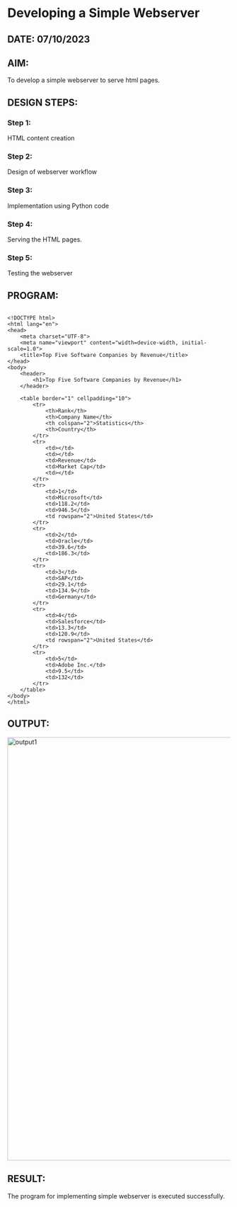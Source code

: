 # Developing a Simple Webserver
## DATE: 07/10/2023
## AIM:
To develop a simple webserver to serve html pages.

## DESIGN STEPS:
### Step 1: 
HTML content creation
### Step 2:
Design of webserver workflow
### Step 3:
Implementation using Python code
### Step 4:
Serving the HTML pages.
### Step 5:
Testing the webserver

## PROGRAM:
```

<!DOCTYPE html>
<html lang="en">
<head>
    <meta charset="UTF-8">
    <meta name="viewport" content="width=device-width, initial-scale=1.0">
    <title>Top Five Software Companies by Revenue</title>
</head>
<body>
    <header>
        <h1>Top Five Software Companies by Revenue</h1>
    </header>

    <table border="1" cellpadding="10">
        <tr>
            <th>Rank</th>
            <th>Company Name</th>
            <th colspan="2">Statistics</th>
            <th>Country</th>
        </tr>
        <tr>
            <td></td>
            <td></td>
            <td>Revenue</td>
            <td>Market Cap</td>
            <td></td>
        </tr>
        <tr>
            <td>1</td>
            <td>Microsoft</td>
            <td>118.2</td>
            <td>946.5</td>
            <td rowspan="2">United States</td>
        </tr>
        <tr>
            <td>2</td>
            <td>Oracle</td>
            <td>39.6</td>
            <td>186.3</td>
        </tr>
        <tr>
            <td>3</td>
            <td>SAP</td>
            <td>29.1</td>
            <td>134.9</td>
            <td>Germany</td>
        </tr>
        <tr>
            <td>4</td>
            <td>Salesforce</td>
            <td>13.3</td>
            <td>120.9</td>
            <td rowspan="2">United States</td>
        </tr>
        <tr>
            <td>5</td>
            <td>Adobe Inc.</td>
            <td>9.5</td>
            <td>132</td>
        </tr>
    </table>
</body>
</html>
```
## OUTPUT:
<img width="956" alt="output1" src="https://github.com/Soorya7/simplewebserver/assets/105735689/ab764bab-5335-4c71-874b-a0f996f51df7">




## RESULT:
The program for implementing simple webserver is executed successfully.

